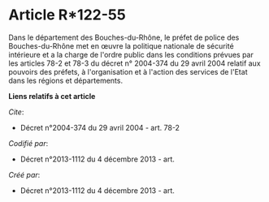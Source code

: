 # Article R*122-55 

Dans le département des Bouches-du-Rhône, le préfet de police des Bouches-du-Rhône met en œuvre la politique nationale de
sécurité intérieure et a la charge de l'ordre public dans les conditions prévues par les articles 78-2 et 78-3 du décret n°
2004-374 du 29 avril 2004 relatif aux pouvoirs des préfets, à l'organisation et à l'action des services de l'Etat dans les
régions et départements.

**Liens relatifs à cet article**

_Cite_:

  - Décret n°2004-374 du 29 avril 2004 - art. 78-2

_Codifié par_:

  - Décret n°2013-1112 du 4 décembre 2013 - art.

_Créé par_:

  - Décret n°2013-1112 du 4 décembre 2013 - art.

